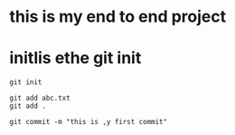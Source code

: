 # this is my end to end project
# initlis ethe git init

```
git init
```
```
git add abc.txt
git add .
```
```
git commit -m "this is ,y first commit"
```